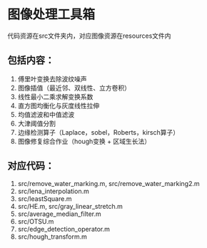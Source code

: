 # 图像处理工具箱
代码资源在src文件夹内，对应图像资源在resources文件内
## 包括内容：
1. 傅里叶变换去除波纹噪声
2. 图像插值（最近邻、双线性、立方卷积）
3. 线性最小二乘求解变换系数
4. 直方图均衡化与灰度线性拉伸
5. 均值滤波和中值滤波
6. 大津阈值分割
7. 边缘检测算子（Laplace，sobel，Roberts，kirsch算子）
8. 图像修复综合作业（hough变换 + 区域生长法）
## 对应代码：
1. src/remove_water_marking.m, src/remove_water_marking2.m
2. src/lena_interpolation.m
3. src/leastSquare.m
4. src/HE.m, src/gray_linear_stretch.m
5. src/average_median_filter.m
6. src/OTSU.m
7. src/edge_detection_operator.m
8. src/hough_transform.m


